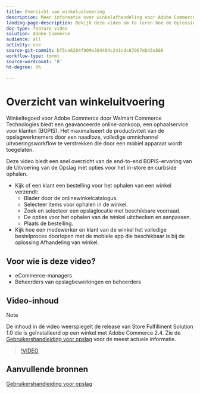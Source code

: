 ```yaml
---
title: Overzicht van winkeluitvoering
description: Meer informatie over winkelafhandeling voor Adobe Commerce via Walmart Commerce Technologies, een geavanceerde omnichannel afhandeling die een einde maakt aan Online kopen, Ophalen in-Store (BOPIS)-ervaring.
landing-page-description: Bekijk deze video om te leren hoe de Oplossing van de Afhandeling van de Opslag klanten het gemak van in-store en curbside ophaaldienst aanbiedt en werknemers efficiënter, mobiel-klaar uitvoeringswerkschema's opslaat om, stadium, en handbestellingen van de opslagbestellingen aan klanten te selecteren.
doc-type: feature video
solution: Adobe Commerce
audience: all
activity: use
source-git-commit: bf5ce6284f909e304404c241cdc07067eb43a566
workflow-type: tm+mt
source-wordcount: '0'
ht-degree: 0%

---
```


# Overzicht van winkeluitvoering

Winkeltegoed voor Adobe Commerce door Walmart Commerce Technologies biedt een geavanceerde online-aankoop, een ophaalservice voor klanten (BOPIS). Het maximaliseert de productiviteit van de opslagwerknemers door een naadloze, volledige omnichannel uitvoeringsworkflow te verstrekken die door een mobiel apparaat wordt toegelaten.

Deze video biedt een snel overzicht van de end-to-end BOPIS-ervaring van de Uitvoering van de Opslag met opties voor het in-store en curbside ophalen.

- Kijk of een klant een bestelling voor het ophalen van een winkel verzendt:
   - Blader door de onlinewinkelcatalogus.
   - Selecteer items voor ophalen in de winkel.
   - Zoek en selecteer een opslaglocatie met beschikbare voorraad.
   - De opties voor het ophalen van de winkel uitchecken en aanpassen.
   - Plaats de bestelling.
- Kijk hoe een medewerker en klant van de winkel het volledige bestelproces doorlopen met de mobiele app die beschikbaar is bij de oplossing Afhandeling van winkel.

## Voor wie is deze video?

- eCommerce-managers
- Beheerders van opslagbewerkingen en beheerders

## Video-inhoud

>[!NOTE]
>
>De inhoud in de video weerspiegelt de release van Store Fulfillment Solution 1.0 die is geïnstalleerd op een winkel met Adobe Commerce 2.4. Zie de [Gebruikershandleiding voor opslag](https://experienceleague.adobe.com/docs/commerce-merchant-services/store-fulfillment/introduction.html) voor de meest actuele informatie.

>[!VIDEO](https://video.tv.adobe.com/v/343653?quality=12&learn=on)

## Aanvullende bronnen

[Gebruikershandleiding voor opslag](https://experienceleague.adobe.com/docs/commerce-merchant-services/store-fulfillment/introduction.html)